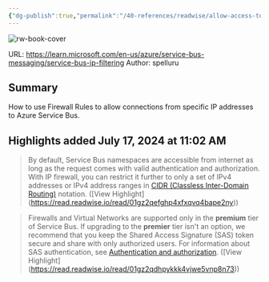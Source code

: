 ```yaml
---
{"dg-publish":true,"permalink":"/40-references/readwise/allow-access-to-azure-service-bus-namespace-from-specific-ip-addresses-or-ranges/","tags":["rw/articles"]}
---
```


![rw-book-cover](https://readwise-assets.s3.amazonaws.com/media/uploaded_book_covers/profile_921743/logo-ms-social.png)
  
URL: https://learn.microsoft.com/en-us/azure/service-bus-messaging/service-bus-ip-filtering
Author: spelluru

## Summary

How to use Firewall Rules to allow connections from specific IP addresses to Azure Service Bus.

## Highlights added July 17, 2024 at 11:02 AM
>By default, Service Bus namespaces are accessible from internet as long as the request comes with valid authentication and authorization. With IP firewall, you can restrict it further to only a set of IPv4 addresses or IPv4 address ranges in [CIDR (Classless Inter-Domain Routing)](https://en.wikipedia.org/wiki/Classless_Inter-Domain_Routing) notation. ([View Highlight] (https://read.readwise.io/read/01gz2qefghp4xfxqvq4bape2ny))


>Firewalls and Virtual Networks are supported only in the **premium** tier of Service Bus. If upgrading to the **premier** tier isn't an option, we recommend that you keep the Shared Access Signature (SAS) token secure and share with only authorized users. For information about SAS authentication, see [Authentication and authorization](https://learn.microsoft.com/en-us/azure/service-bus-messaging/service-bus-ip-filtering/service-bus-authentication-and-authorization#shared-access-signature). ([View Highlight] (https://read.readwise.io/read/01gz2qdhpykkk4vjwe5vnp8n73))


